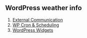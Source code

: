 ## WordPress weather info

1. [External Communication](https://github.com/nfmohit/wp-weather-info/tree/external-communication)
2. [WP Cron & Scheduling](https://github.com/nfmohit/wp-weather-info/tree/cron-scheduling)
3. [WordPress Widgets](https://github.com/nfmohit/wp-weather-info/tree/wp-widgets)
